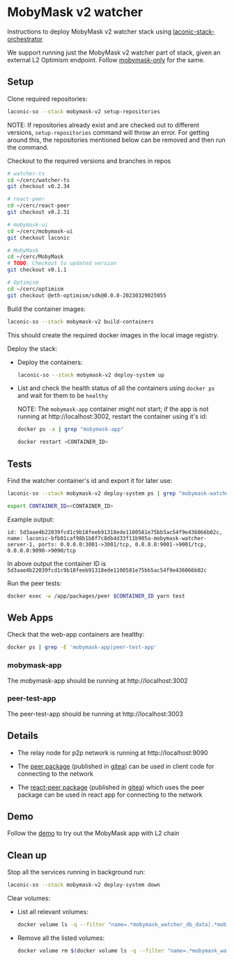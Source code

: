 # MobyMask v2 watcher

Instructions to deploy MobyMask v2 watcher stack using [laconic-stack-orchestrator](/README.md#install)

We support running just the MobyMask v2 watcher part of stack, given an external L2 Optimism endpoint.
Follow [mobymask-only](./mobymask-only.md) for the same.

## Setup

Clone required repositories:

```bash
laconic-so --stack mobymask-v2 setup-repositories
```

NOTE: If repositories already exist and are checked out to different versions, `setup-repositories` command will throw an error.
For getting around this, the repositories mentioned below can be removed and then run the command.

Checkout to the required versions and branches in repos

```bash
# watcher-ts
cd ~/cerc/watcher-ts
git checkout v0.2.34

# react-peer
cd ~/cerc/react-peer
git checkout v0.2.31

# mobymask-ui
cd ~/cerc/mobymask-ui
git checkout laconic

# MobyMask
cd ~/cerc/MobyMask
# TODO: Checkout to updated version
git checkout v0.1.1

# Optimism
cd ~/cerc/optimism
git checkout @eth-optimism/sdk@0.0.0-20230329025055
```

Build the container images:

```bash
laconic-so --stack mobymask-v2 build-containers
```

This should create the required docker images in the local image registry.

Deploy the stack:

* Deploy the containers:

  ```bash
  laconic-so --stack mobymask-v2 deploy-system up
  ```

* List and check the health status of all the containers using `docker ps` and wait for them to be `healthy`

  NOTE: The `mobymask-app` container might not start; if the app is not running at http://localhost:3002, restart the container using it's id:

  ```bash
  docker ps -a | grep "mobymask-app"

  docker restart <CONTAINER_ID>
  ```

## Tests

Find the watcher container's id and export it for later use:

```bash
laconic-so --stack mobymask-v2 deploy-system ps | grep "mobymask-watcher-server"

export CONTAINER_ID=<CONTAINER_ID>
```

Example output:

```
id: 5d3aae4b22039fcd1c9b18feeb91318ede1100581e75bb5ac54f9e436066b02c, name: laconic-bfb01caf98b1b8f7c8db4d33f11b905a-mobymask-watcher-server-1, ports: 0.0.0.0:3001->3001/tcp, 0.0.0.0:9001->9001/tcp, 0.0.0.0:9090->9090/tcp
```

In above output the container ID is `5d3aae4b22039fcd1c9b18feeb91318ede1100581e75bb5ac54f9e436066b02c`

Run the peer tests:

```bash
docker exec -w /app/packages/peer $CONTAINER_ID yarn test
```

## Web Apps

Check that the web-app containers are healthy:

```bash
docker ps | grep -E 'mobymask-app|peer-test-app'
```

### mobymask-app

The mobymask-app should be running at http://localhost:3002

### peer-test-app

The peer-test-app should be running at http://localhost:3003

## Details

* The relay node for p2p network is running at http://localhost:9090

* The [peer package](https://github.com/cerc-io/watcher-ts/tree/main/packages/peer) (published in [gitea](https://git.vdb.to/cerc-io/-/packages/npm/@cerc-io%2Fpeer)) can be used in client code for connecting to the network

* The [react-peer package](https://github.com/cerc-io/react-peer/tree/main/packages/react-peer) (published in [gitea](https://git.vdb.to/cerc-io/-/packages/npm/@cerc-io%2Freact-peer)) which uses the peer package can be used in react app for connecting to the network

## Demo

Follow the [demo](./demo.md) to try out the MobyMask app with L2 chain

## Clean up

Stop all the services running in background run:

```bash
laconic-so --stack mobymask-v2 deploy-system down
```

Clear volumes:

* List all relevant volumes:

  ```bash
  docker volume ls -q --filter "name=.*mobymask_watcher_db_data|.*moby_data_server|.*fixturenet_geth_accounts|.*l1_deployment|.*l2_accounts|.*l2_config|.*l2_geth_data"
  ```

* Remove all the listed volumes:

  ```bash
  docker volume rm $(docker volume ls -q --filter "name=.*mobymask_watcher_db_data|.*moby_data_server|.*fixturenet_geth_accounts|.*l1_deployment|.*l2_accounts|.*l2_config|.*l2_geth_data")
  ```
